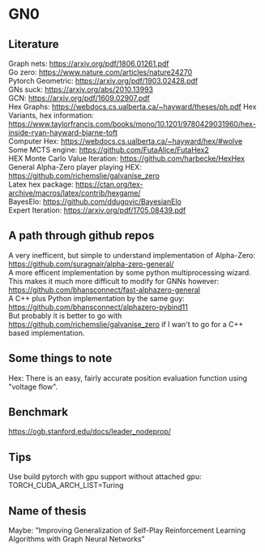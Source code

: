# GN0
## Literature
Graph nets: https://arxiv.org/pdf/1806.01261.pdf  
Go zero: https://www.nature.com/articles/nature24270  
Pytorch Geometric: https://arxiv.org/pdf/1903.02428.pdf  
GNs suck: https://arxiv.org/abs/2010.13993  
GCN: https://arxiv.org/pdf/1609.02907.pdf  
Hex Graphs: https://webdocs.cs.ualberta.ca/~hayward/theses/ph.pdf
Hex Variants, hex information: https://www.taylorfrancis.com/books/mono/10.1201/9780429031960/hex-inside-ryan-hayward-bjarne-toft  
Computer Hex: https://webdocs.cs.ualberta.ca/~hayward/hex/#wolve  
Some MCTS engine: https://github.com/FutaAlice/FutaHex2  
HEX Monte Carlo Value Iteration: https://github.com/harbecke/HexHex  
General Alpha-Zero player playing HEX: https://github.com/richemslie/galvanise_zero  
Latex hex package: https://ctan.org/tex-archive/macros/latex/contrib/hexgame/  
BayesElo: https://github.com/ddugovic/BayesianElo  
Expert Iteration: https://arxiv.org/pdf/1705.08439.pdf

## A path through github repos
A very inefficent, but simple to understand implementation of Alpha-Zero: https://github.com/suragnair/alpha-zero-general/  
A more efficent implementation by some python multiprocessing wizard. This makes it much more difficult to modify for GNNs however: https://github.com/bhansconnect/fast-alphazero-general  
A C++ plus Python implementation by the same guy: https://github.com/bhansconnect/alphazero-pybind11  
But probably it is better to go with https://github.com/richemslie/galvanise_zero if I wan't to go for a C++ based implementation.  

## Some things to note
Hex: There is an easy, fairly accurate position evaluation function using "voltage flow".

## Benchmark
https://ogb.stanford.edu/docs/leader_nodeprop/

## Tips
Use build pytorch with gpu support without attached gpu: TORCH_CUDA_ARCH_LIST=Turing

## Name of thesis
Maybe: "Improving Generalization of Self-Play Reinforcement Learning Algorithms with Graph Neural Networks"
